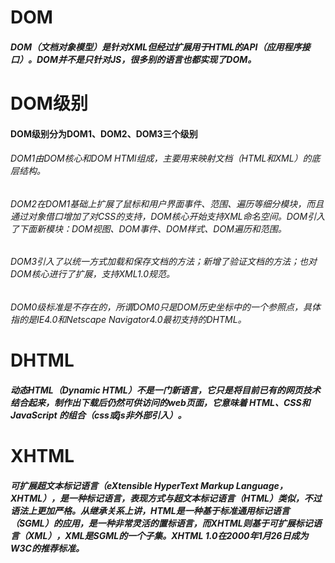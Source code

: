 # DOM

##### DOM（文档对象模型）是针对XML但经过扩展用于HTML的API（应用程序接口）。DOM并不是只针对JS，很多别的语言也都实现了DOM。



# DOM级别

#### DOM级别分为DOM1、DOM2、DOM3三个级别
###### DOM1由DOM核心和DOM HTMl组成，主要用来映射文档（HTML和XML）的底层结构。

###### DOM2在DOM1基础上扩展了鼠标和用户界面事件、范围、遍历等细分模块，而且通过对象借口增加了对CSS的支持，DOM核心开始支持XML命名空间。DOM引入了下面新模块：DOM视图、DOM事件、DOM样式、DOM遍历和范围。

###### DOM3引入了以统一方式加载和保存文档的方法；新增了验证文档的方法；也对DOM核心进行了扩展，支持XML1.0规范。

###### DOM0级标准是不存在的，所谓DOM0只是DOM历史坐标中的一个参照点，具体指的是IE4.0和Netscape Navigator4.0最初支持的DHTML。



# DHTML

##### 动态HTML（Dynamic HTML）不是一门新语言，它只是将目前已有的网页技术结合起来，制作出下载后仍然可供访问的web页面，它意味着 HTML、CSS和 JavaScript 的组合（css或js非外部引入）。



# XHTML

##### 可扩展超文本标记语言（eXtensible HyperText Markup Language，XHTML），是一种标记语言，表现方式与超文本标记语言（HTML）类似，不过语法上更加严格。从继承关系上讲，HTML是一种基于标准通用标记语言（SGML）的应用，是一种非常灵活的置标语言，而XHTML则基于可扩展标记语言（XML），XML是SGML的一个子集。XHTML 1.0在2000年1月26日成为W3C的推荐标准。